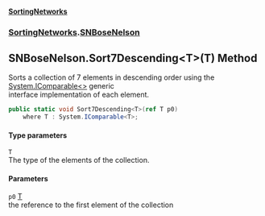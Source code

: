 #### [SortingNetworks](index.md 'index')
### [SortingNetworks](SortingNetworks.md 'SortingNetworks').[SNBoseNelson](SortingNetworks_SNBoseNelson.md 'SortingNetworks.SNBoseNelson')
## SNBoseNelson.Sort7Descending&lt;T&gt;(T) Method
Sorts a collection of 7 elements in descending order using the [System.IComparable&lt;&gt;](https://docs.microsoft.com/en-us/dotnet/api/System.IComparable-1 'System.IComparable`1') generic  
interface implementation of each element.  
```csharp
public static void Sort7Descending<T>(ref T p0)
    where T : System.IComparable<T>;
```
#### Type parameters
<a name='SortingNetworks_SNBoseNelson_Sort7Descending_T_(T)_T'></a>
`T`  
The type of the elements of the collection.
  
#### Parameters
<a name='SortingNetworks_SNBoseNelson_Sort7Descending_T_(T)_p0'></a>
`p0` [T](SortingNetworks_SNBoseNelson_Sort7Descending_T_(T).md#SortingNetworks_SNBoseNelson_Sort7Descending_T_(T)_T 'SortingNetworks.SNBoseNelson.Sort7Descending&lt;T&gt;(T).T')  
the reference to the first element of the collection
  
